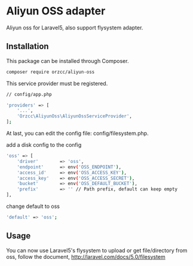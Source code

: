# Aliyun OSS adapter
Aliyun oss for Laravel5, also support flysystem adapter.

## Installation

This package can be installed through Composer.
```bash
composer require orzcc/aliyun-oss
```

This service provider must be registered.
```bash
// config/app.php

'providers' => [
    '...',
    'Orzcc\AliyunOss\AliyunOssServiceProvider',
];
```

At last, you can edit the config file: config/filesystem.php.

add a disk config to the config
```bash
'oss' => [
    'driver'        => 'oss',
    'endpoint'      => env('OSS_ENDPOINT'),
    'access_id'     => env('OSS_ACCESS_KEY'),
    'access_key'    => env('OSS_ACCESS_SECRET'),
    'bucket'        => env('OSS_DEFAULT_BUCKET'),
    'prefix'        => '' // Path prefix, default can keep empty
],
```

change default to oss
```bash
'default' => 'oss';
```

## Usage

You can now use Laravel5's flysystem to upload or get file/directory from oss, follow the document, http://laravel.com/docs/5.0/filesystem